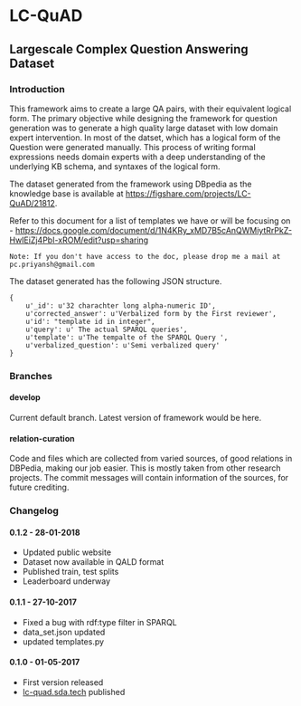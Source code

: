 # LC-QuAD
## Largescale Complex Question Answering Dataset

### Introduction


This framework aims to  create a large QA pairs, with their equivalent logical form. The primary objective while designing the framework for question generation was to generate a high quality large dataset with low domain expert intervention. In most of the datset, which has a logical form of the Question were generated manually. This process of writing formal expressions needs domain experts with a deep understanding of the underlying KB schema, and syntaxes of the logical form. 

The dataset generated from the framework using DBpedia as the knowledge base is available at <https://figshare.com/projects/LC-QuAD/21812>.  

Refer to this document for a list of templates we have or will be focusing on - <https://docs.google.com/document/d/1N4KRy_xMD7B5cAnQWMiytRrPkZ-HwIEiZj4PbI-xROM/edit?usp=sharing>

`Note: If you don't have access to the doc, please drop me a mail at pc.priyansh@gmail.com`


The dataset generated has the following JSON structure. 

```
{
 	u'_id': u'32 charachter long alpha-numeric ID',
  	u'corrected_answer': u'Verbalized form by the First reviewer',
	u'id': "template id in integer",
	u'query': u' The actual SPARQL queries',
	u'template': u'The tempalte of the SPARQL Query ',
	u'verbalized_question': u'Semi verbalized query'
}

```



### Branches
#### develop
Current default branch. Latest version of framework would be here.

#### relation-curation
Code and files which are collected from varied sources, of good relations in DBPedia, making our job easier. This is mostly taken from other research projects. The commit messages will contain information of the sources, for future crediting. 


### Changelog

#### 0.1.2 - 28-01-2018
- Updated public website
- Dataset now available in QALD format
- Published train, test splits
- Leaderboard underway

#### 0.1.1 -  27-10-2017
- Fixed a bug with rdf:type filter in SPARQL
- data_set.json updated
- updated templates.py

#### 0.1.0 - 01-05-2017
- First version released
- [lc-quad.sda.tech](http://lc-quad.sda.tech) published
